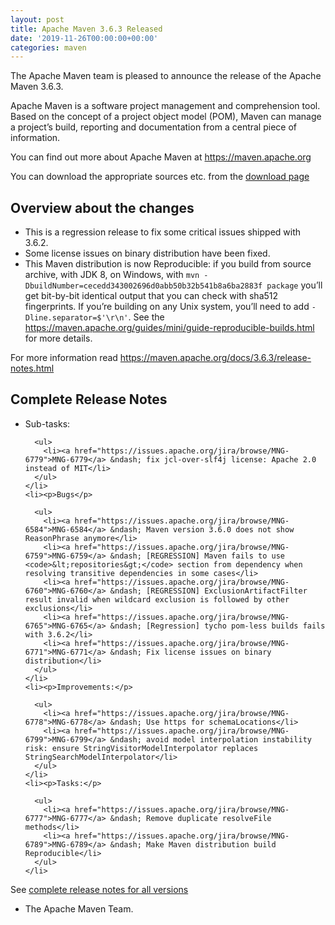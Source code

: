 ```yaml
---
layout: post
title: Apache Maven 3.6.3 Released
date: '2019-11-26T00:00:00+00:00'
categories: maven
---
```

<div class="entry-content"><p>The Apache Maven team is pleased to announce the release of the Apache
  Maven 3.6.3.</p>

  <p>Apache Maven is a software project management and comprehension tool. Based
    on the concept of a project object model (POM), Maven can manage a
    project&rsquo;s build, reporting and documentation from a central piece of
    information.</p>

  <p>You can find out more about Apache Maven at <a href="https://maven.apache.org">https://maven.apache.org</a></p>

  <p>You can download the appropriate sources etc. from
    the <a href="https://maven.apache.org/download.cgi">download page</a></p>

  <!-- more -->


  <h2>Overview about the changes</h2>

  <ul>
    <li>This is a regression release to fix some critical issues shipped with 3.6.2.</li>
    <li>Some license issues on binary distribution have been fixed.</li>
    <li>This Maven distribution is now Reproducible: if you build from source archive, with JDK 8,
      on Windows, with <code>mvn -DbuildNumber=cecedd343002696d0abb50b32b541b8a6ba2883f package</code> you’ll
      get bit-by-bit identical output that you can check with sha512 fingerprints.
      If you’re building on any Unix system, you’ll need to add <code>-Dline.separator=$'\r\n'</code>.
      See the <a href="https://maven.apache.org/guides/mini/guide-reproducible-builds.html">https://maven.apache.org/guides/mini/guide-reproducible-builds.html</a> for more details.</li>
  </ul>


  <p>For more information read <a href="https://maven.apache.org/docs/3.6.3/release-notes.html">https://maven.apache.org/docs/3.6.3/release-notes.html</a></p>

  <h2>Complete Release Notes</h2>

  <ul>
    <li><p>Sub-tasks:</p>

      <ul>
        <li><a href="https://issues.apache.org/jira/browse/MNG-6779">MNG-6779</a> &ndash; fix jcl-over-slf4j license: Apache 2.0 instead of MIT</li>
      </ul>
    </li>
    <li><p>Bugs</p>

      <ul>
        <li><a href="https://issues.apache.org/jira/browse/MNG-6584">MNG-6584</a> &ndash; Maven version 3.6.0 does not show ReasonPhrase anymore</li>
        <li><a href="https://issues.apache.org/jira/browse/MNG-6759">MNG-6759</a> &ndash; [REGRESSION] Maven fails to use <code>&lt;repositories&gt;</code> section from dependency when resolving transitive dependencies in some cases</li>
        <li><a href="https://issues.apache.org/jira/browse/MNG-6760">MNG-6760</a> &ndash; [REGRESSION] ExclusionArtifactFilter result invalid when wildcard exclusion is followed by other exclusions</li>
        <li><a href="https://issues.apache.org/jira/browse/MNG-6765">MNG-6765</a> &ndash; [Regression] tycho pom-less builds fails with 3.6.2</li>
        <li><a href="https://issues.apache.org/jira/browse/MNG-6771">MNG-6771</a> &ndash; Fix license issues on binary distribution</li>
      </ul>
    </li>
    <li><p>Improvements:</p>

      <ul>
        <li><a href="https://issues.apache.org/jira/browse/MNG-6778">MNG-6778</a> &ndash; Use https for schemaLocations</li>
        <li><a href="https://issues.apache.org/jira/browse/MNG-6799">MNG-6799</a> &ndash; avoid model interpolation instability risk: ensure StringVisitorModelInterpolator replaces StringSearchModelInterpolator</li>
      </ul>
    </li>
    <li><p>Tasks:</p>

      <ul>
        <li><a href="https://issues.apache.org/jira/browse/MNG-6777">MNG-6777</a> &ndash; Remove duplicate resolveFile methods</li>
        <li><a href="https://issues.apache.org/jira/browse/MNG-6789">MNG-6789</a> &ndash; Make Maven distribution build Reproducible</li>
      </ul>
    </li>
  </ul>


  <p>See <a href="../../docs/history.html">complete release notes for all versions</a></p>

  <ul>
    <li>The Apache Maven Team.</li>
  </ul>

</div>
